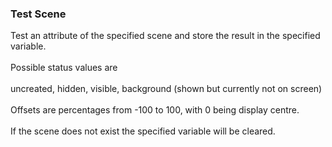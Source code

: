 ### Test Scene

Test an attribute of the specified scene and store the result in the
specified variable.\
\
Possible status values are\
\
uncreated, hidden, visible, background (shown but currently not on
screen)\
\
Offsets are percentages from -100 to 100, with 0 being display centre.\
\
If the scene does not exist the specified variable will be cleared.
